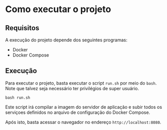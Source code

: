 # Como executar o projeto

## Requisitos

A execução do projeto depende dos seguintes programas:

- Docker
- Docker Compose

## Execução

Para executar o projeto, basta executar o script `run.sh` por meio do `bash`. Note que talvez seja necessário ter privilégios de super usuário.

```
bash run.sh
```

Este script irá compilar a imagem do servidor de aplicação e subir todos os serviçoes definidos no arquivo de configuração do Docker Compose.

Após isto, basta acessar o navegador no endereço `http://localhost:8080`.